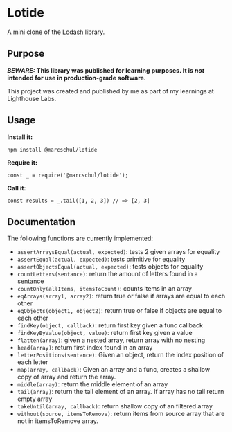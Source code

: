 # Lotide

A mini clone of the [Lodash](https://lodash.com) library.

## Purpose

**_BEWARE:_ This library was published for learning purposes. It is _not_ intended for use in production-grade software.**

This project was created and published by me as part of my learnings at Lighthouse Labs. 

## Usage

**Install it:**

`npm install @marcschul/lotide`

**Require it:**

`const _ = require('@marcschul/lotide');`

**Call it:**

`const results = _.tail([1, 2, 3]) // => [2, 3]`

## Documentation

The following functions are currently implemented:

* `assertArraysEqual(actual, expected)`: tests 2 given arrays for equality
* `assertEqual(actual, expected)`: tests primitive for equality
* `assertObjectsEqual(actual, expected)`: tests objects for equality
* `countLetters(sentance)`: return the amount of letters found in a sentance
* `countOnly(allItems, itemsToCount)`: counts items in an array
* `eqArrays(array1, array2)`: return true or false if arrays are equal to each other
* `eqObjects(object1, object2)`: return true or false if objects are equal to each other
* `findKey(object, callback)`: return first key given a func callback
* `findKeyByValue(object, value)`: return first key given a value
* `flatten(array)`: given a nested array, return array with no nesting
* `head(array)`: return first index found in an array
* `letterPositions(sentance)`: Given an object, return the index position of each letter
* `map(array, callback)`: Given an array and a func, creates a shallow copy of array and return the array.
* `middle(array)`: return the middle element of an array
* `tail(array)`: return the tail element of an array. If array has no tail return empty array
* `takeUntil(array, callback)`: return shallow copy of an filtered array
* `without(source, itemsToRemove)`: return items from source array that are not in itemsToRemove array.